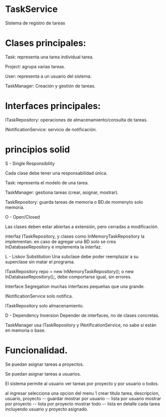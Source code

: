 # TaskService
Sistema de registro de tareas

# Clases principales:

Task: representa una tarea individual tarea.

Project: agrupa varias tareas.

User: representa a un usuario del sistema.

TaskManager: Creación y gestión de tareas.

# Interfaces principales:

ITaskRepository: operaciones de almacenamiento/consulta de tareas.

INotificationService: servicio de notificación.

# principios solid

S - Single Responsibility

Cada clase debe tener una responsabilidad única.

Task: representa el modelo de una tarea.

TaskManager: gestiona tareas (crear, asignar, mostrar).

TaskRepository:  guarda tareas de memoria o BD.de momenyto solo memoria.

O - Open/Closed

Las clases deben estar abiertas a extensión, pero cerradas a modificación.

interfaz ITaskRepository, y clases como InMemoryTaskRepository la implementan. en caso de agregar una BD solo se crea InDatabaseRepository e implementa la interfaz.

L - Liskov Substitution
Una subclase debe poder reemplazar a su superclase sin matar el programa.

ITaskRepository repo = new InMemoryTaskRepository(); o new InDatabaseRepository();, debe comportarse igual, sin errores.

Interface Segregation
 muchas interfaces pequeñas que una grande.

INotificationService solo notifica.

ITaskRepository solo almacenamiento.

D - Dependency Inversion
Depender de interfaces, no de clases concretas.

TaskManager usa ITaskRepository y INotificationService, no sabe si están en memoria o base.

# Funcionalidad.

Se puedan asignar tareas a proyectos.

Se puedan asignar tareas a usuarios.

El sistema permite al usuario ver tareas por proyecto y por usuario o todos.

al ingresar selecciona una opcion del menu 1 crear titulo tarea, descripcion, usuario, proyecto -- guardar
 mostrar por usuario -- lista por usuario
mostrar por proyecto -- lista por proyecto
mostrar todo -- lista en detalle cada tarea incluyendo usuario y proyecto asignado.







